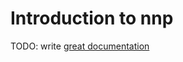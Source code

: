 # Introduction to nnp

TODO: write [great documentation](http://jacobian.org/writing/great-documentation/what-to-write/)
